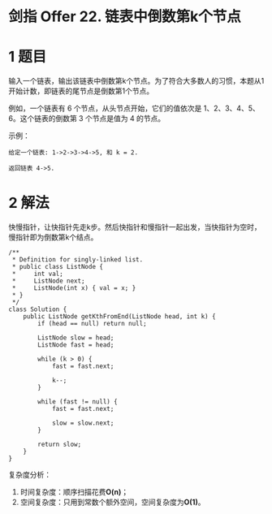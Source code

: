 # 剑指 Offer 22. 链表中倒数第k个节点

# 1 题目

输入一个链表，输出该链表中倒数第k个节点。为了符合大多数人的习惯，本题从1开始计数，即链表的尾节点是倒数第1个节点。

例如，一个链表有 6 个节点，从头节点开始，它们的值依次是 1、2、3、4、5、6。这个链表的倒数第 3 个节点是值为 4 的节点。

示例：

```
给定一个链表: 1->2->3->4->5, 和 k = 2.

返回链表 4->5.
```

# 2 解法

快慢指针，让快指针先走k步。然后快指针和慢指针一起出发，当快指针为空时，慢指针即为倒数第k个结点。

```
/**
 * Definition for singly-linked list.
 * public class ListNode {
 *     int val;
 *     ListNode next;
 *     ListNode(int x) { val = x; }
 * }
 */
class Solution {
    public ListNode getKthFromEnd(ListNode head, int k) {
        if (head == null) return null;

        ListNode slow = head;
        ListNode fast = head;

        while (k > 0) {
            fast = fast.next;

            k--;
        }

        while (fast != null) {
            fast = fast.next;

            slow = slow.next;
        }

        return slow;
    }
}
```

复杂度分析：

1. 时间复杂度：顺序扫描花费**O(n)**；
2. 空间复杂度：只用到常数个额外空间，空间复杂度为**O(1)**。



